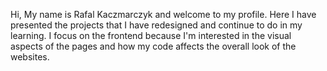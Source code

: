Hi, 
My name is Rafal Kaczmarczyk and welcome to my profile. 
Here I have presented the projects that I have redesigned and continue to do in my learning. 
I focus on the frontend because I'm interested in the visual aspects of the pages and how my code affects the overall look of the websites.

<!---
Rzedzian/Rzedzian is a ✨ special ✨ repository because its `README.md` (this file) appears on your GitHub profile.
You can click the Preview link to take a look at your changes.
--->
